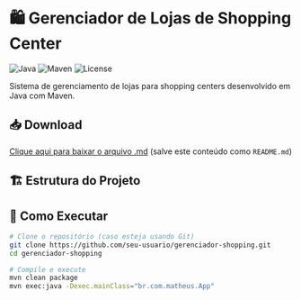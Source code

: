 # 🛍️ Gerenciador de Lojas de Shopping Center

![Java](https://img.shields.io/badge/Java-17%2B-blue)
![Maven](https://img.shields.io/badge/Maven-3.6%2B-orange)
![License](https://img.shields.io/badge/License-MIT-green)

Sistema de gerenciamento de lojas para shopping centers desenvolvido em Java com Maven.

## 📥 Download
[Clique aqui para baixar o arquivo .md](README.md) (salve este conteúdo como `README.md`)

## 🏗️ Estrutura do Projeto






## 🚀 Como Executar
```bash
# Clone o repositório (caso esteja usando Git)
git clone https://github.com/seu-usuario/gerenciador-shopping.git
cd gerenciador-shopping

# Compile e execute
mvn clean package
mvn exec:java -Dexec.mainClass="br.com.matheus.App"